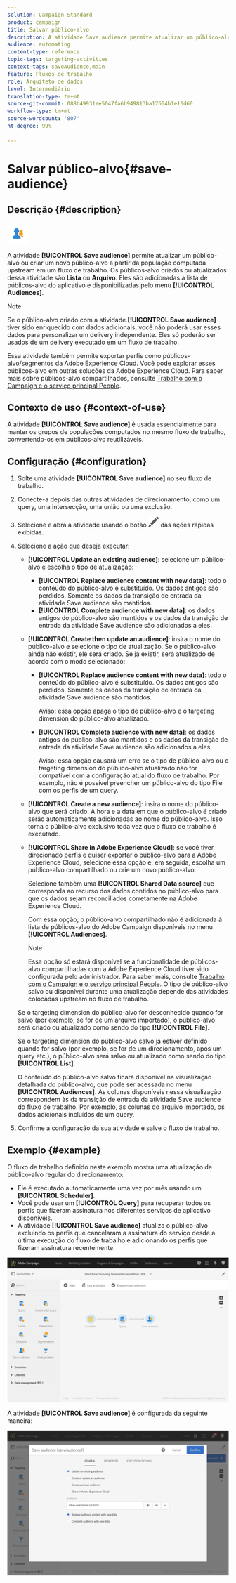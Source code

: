 ```yaml
---
solution: Campaign Standard
product: campaign
title: Salvar público-alvo
description: A atividade Save audience permite atualizar um público-alvo ou criar um novo público-alvo a partir da população computada upstream em um fluxo de trabalho.
audience: automating
content-type: reference
topic-tags: targeting-activities
context-tags: saveAudience,main
feature: Fluxos de trabalho
role: Arquiteto de dados
level: Intermediário
translation-type: tm+mt
source-git-commit: 088b49931ee5047fa6b949813ba17654b1e10d60
workflow-type: tm+mt
source-wordcount: '807'
ht-degree: 99%

---
```



# Salvar público-alvo{#save-audience}

## Descrição {#description}

![](assets/save_audience.png)

A atividade **[!UICONTROL Save audience]** permite atualizar um público-alvo ou criar um novo público-alvo a partir da população computada upstream em um fluxo de trabalho. Os públicos-alvo criados ou atualizados dessa atividade são **Lista** ou **Arquivo**. Eles são adicionadas à lista de públicos-alvo do aplicativo e disponibilizadas pelo menu **[!UICONTROL Audiences]**.

>[!NOTE]
>
>Se o público-alvo criado com a atividade **[!UICONTROL Save audience]** tiver sido enriquecido com dados adicionais, você não poderá usar esses dados para personalizar um delivery independente. Eles só poderão ser usados de um delivery executado em um fluxo de trabalho.

Essa atividade também permite exportar perfis como públicos-alvo/segmentos da Adobe Experience Cloud. Você pode explorar esses públicos-alvo em outras soluções da Adobe Experience Cloud. Para saber mais sobre públicos-alvo compartilhados, consulte [Trabalho com o Campaign e o serviço principal People](../../integrating/using/about-campaign-audience-manager-or-people-core-service-integration.md).

## Contexto de uso {#context-of-use}

A atividade **[!UICONTROL Save audience]** é usada essencialmente para manter os grupos de populações computados no mesmo fluxo de trabalho, convertendo-os em públicos-alvo reutilizáveis.

## Configuração {#configuration}

1. Solte uma atividade **[!UICONTROL Save audience]** no seu fluxo de trabalho.
1. Conecte-a depois das outras atividades de direcionamento, como um query, uma intersecção, uma união ou uma exclusão.
1. Selecione e abra a atividade usando o botão ![](assets/edit_darkgrey-24px.png) das ações rápidas exibidas.
1. Selecione a ação que deseja executar:

   * **[!UICONTROL Update an existing audience]**: selecione um público-alvo e escolha o tipo de atualização:

      * **[!UICONTROL Replace audience content with new data]**: todo o conteúdo do público-alvo é substituído. Os dados antigos são perdidos. Somente os dados da transição de entrada da atividade Save audience são mantidos.
      * **[!UICONTROL Complete audience with new data]**: os dados antigos do público-alvo são mantidos e os dados da transição de entrada da atividade Save audience são adicionados a eles.
   * **[!UICONTROL Create then update an audience]**: insira o nome do público-alvo e selecione o tipo de atualização. Se o público-alvo ainda não existir, ele será criado. Se já existir, será atualizado de acordo com o modo selecionado:

      * **[!UICONTROL Replace audience content with new data]**: todo o conteúdo do público-alvo é substituído. Os dados antigos são perdidos. Somente os dados da transição de entrada da atividade Save audience são mantidos.

         Aviso: essa opção apaga o tipo de público-alvo e o targeting dimension do público-alvo atualizado.

      * **[!UICONTROL Complete audience with new data]**: os dados antigos do público-alvo são mantidos e os dados da transição de entrada da atividade Save audience são adicionados a eles.

         Aviso: essa opção causará um erro se o tipo de público-alvo ou o targeting dimension do público-alvo atualizado não for compatível com a configuração atual do fluxo de trabalho. Por exemplo, não é possível preencher um público-alvo do tipo File com os perfis de um query.
   * **[!UICONTROL Create a new audience]**: insira o nome do público-alvo que será criado. A hora e a data em que o público-alvo é criado serão automaticamente adicionadas ao nome do público-alvo. Isso torna o público-alvo exclusivo toda vez que o fluxo de trabalho é executado.
   * **[!UICONTROL Share in Adobe Experience Cloud]**: se você tiver direcionado perfis e quiser exportar o público-alvo para a Adobe Experience Cloud, selecione essa opção e, em seguida, escolha um público-alvo compartilhado ou crie um novo público-alvo.

      Selecione também uma **[!UICONTROL Shared Data source]** que corresponda ao recurso dos dados contidos no público-alvo para que os dados sejam reconciliados corretamente na Adobe Experience Cloud.

      Com essa opção, o público-alvo compartilhado não é adicionada à lista de públicos-alvo do Adobe Campaign disponíveis no menu **[!UICONTROL Audiences]**.

      >[!NOTE]
      >
      >Essa opção só estará disponível se a funcionalidade de públicos-alvo compartilhadas com a Adobe Experience Cloud tiver sido configurada pelo administrador. Para saber mais, consulte [Trabalho com o Campaign e o serviço principal People](../../integrating/using/about-campaign-audience-manager-or-people-core-service-integration.md).
   O tipo de público-alvo salvo ou disponível durante uma atualização depende das atividades colocadas upstream no fluxo de trabalho.

   Se o targeting dimension do público-alvo for desconhecido quando for salvo (por exemplo, se for de um arquivo importado), o público-alvo será criado ou atualizado como sendo do tipo **[!UICONTROL File]**.

   Se o targeting dimension do público-alvo salvo já estiver definido quando for salvo (por exemplo, se for de um direcionamento, após um query etc.), o público-alvo será salvo ou atualizado como sendo do tipo **[!UICONTROL List]**.

   O conteúdo do público-alvo salvo ficará disponível na visualização detalhada do público-alvo, que pode ser acessada no menu **[!UICONTROL Audiences]**. As colunas disponíveis nessa visualização correspondem às da transição de entrada da atividade Save audience do fluxo de trabalho. Por exemplo, as colunas do arquivo importado, os dados adicionais incluídos de um query.

1. Confirme a configuração da sua atividade e salve o fluxo de trabalho.

## Exemplo {#example}

O fluxo de trabalho definido neste exemplo mostra uma atualização de público-alvo regular do direcionamento:

* Ele é executado automaticamente uma vez por mês usando um **[!UICONTROL Scheduler]**.
* Você pode usar um **[!UICONTROL Query]** para recuperar todos os perfis que fizeram assinatura nos diferentes serviços de aplicativo disponíveis.
* A atividade **[!UICONTROL Save audience]** atualiza o público-alvo excluindo os perfis que cancelaram a assinatura do serviço desde a última execução do fluxo de trabalho e adicionando os perfis que fizeram assinatura recentemente.

![](assets/save_audience_example_1.png)

A atividade **[!UICONTROL Save audience]** é configurada da seguinte maneira:

![](assets/save_audience_example_2.png)

